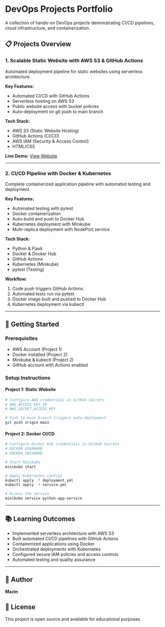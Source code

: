 # DevOps Projects Portfolio

A collection of hands-on DevOps projects demonstrating CI/CD pipelines, cloud infrastructure, and containerization.

## 📋 Projects Overview

### 1. Scalable Static Website with AWS S3 & GitHub Actions

Automated deployment pipeline for static websites using serverless architecture.

**Key Features:**
- Automated CI/CD with GitHub Actions
- Serverless hosting on AWS S3
- Public website access with bucket policies
- Auto-deployment on git push to main branch

**Tech Stack:**
- AWS S3 (Static Website Hosting)
- GitHub Actions (CI/CD)
- AWS IAM (Security & Access Control)
- HTML/CSS

**Live Demo:** [View Website](http://static-website-devops-project.s3-website.eu-north-1.amazonaws.com)

---

### 2. CI/CD Pipeline with Docker & Kubernetes

Complete containerized application pipeline with automated testing and deployment.

**Key Features:**
- Automated testing with pytest
- Docker containerization
- Auto-build and push to Docker Hub
- Kubernetes deployment with Minikube
- Multi-replica deployment with NodePort service

**Tech Stack:**
- Python & Flask
- Docker & Docker Hub
- GitHub Actions
- Kubernetes (Minikube)
- pytest (Testing)

**Workflow:**
1. Code push triggers GitHub Actions
2. Automated tests run via pytest
3. Docker image built and pushed to Docker Hub
4. Kubernetes deployment via kubectl

---

## 🚀 Getting Started

### Prerequisites
- AWS Account (Project 1)
- Docker installed (Project 2)
- Minikube & kubectl (Project 2)
- GitHub account with Actions enabled

### Setup Instructions

#### Project 1: Static Website
```bash
# Configure AWS credentials in GitHub Secrets
# AWS_ACCESS_KEY_ID
# AWS_SECRET_ACCESS_KEY

# Push to main branch triggers auto-deployment
git push origin main
```

#### Project 2: Docker CI/CD
```bash
# Configure Docker Hub credentials in GitHub Secrets
# DOCKER_USERNAME
# DOCKER_PASSWORD

# Start Minikube
minikube start

# Apply Kubernetes configs
kubectl apply -f deployment.yml
kubectl apply -f service.yml

# Access the service
minikube service python-app-service
```

---

## 📚 Learning Outcomes

- Implemented serverless architecture with AWS S3
- Built automated CI/CD pipelines with GitHub Actions
- Containerized applications using Docker
- Orchestrated deployments with Kubernetes
- Configured secure IAM policies and access controls
- Automated testing and quality assurance

---

## 👤 Author

**Mazin**

## 📄 License

This project is open source and available for educational purposes.
